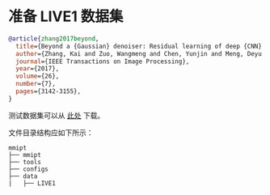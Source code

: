 # 准备 LIVE1 数据集

<!-- [DATASET] -->

```bibtex
@article{zhang2017beyond,
  title={Beyond a {Gaussian} denoiser: Residual learning of deep {CNN} for image denoising},
  author={Zhang, Kai and Zuo, Wangmeng and Chen, Yunjin and Meng, Deyu and Zhang, Lei},
  journal={IEEE Transactions on Image Processing},
  year={2017},
  volume={26},
  number={7},
  pages={3142-3155},
}
```

测试数据集可以从 [此处](https://github.com/cszn/DnCNN/tree/master/testsets) 下载。

文件目录结构应如下所示：

```text
mmipt
├── mmipt
├── tools
├── configs
├── data
|   ├── LIVE1
```
